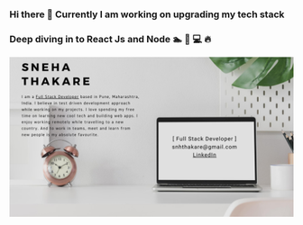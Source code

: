 ### Hi there 👋 Currently I am working on upgrading my tech stack
### Deep diving in to React Js and Node :swimmer: :rocket: :computer: :fire:
<img src="https://github.com/snehathakare/snehathakare/blob/master/Sneha.png" alt="" />

<!--
**snehathakare/snehathakare** is a ✨ _special_ ✨ repository because its `README.md` (this file) appears on your GitHub profile.

Here are some ideas to get you started:

- 🔭 I’m currently working on ...
- 🌱 I’m currently learning ...
- 👯 I’m looking to collaborate on ...
- 🤔 I’m looking for help with ...
- 💬 Ask me about ...
- 📫 How to reach me: ...
- 😄 Pronouns: ...
- ⚡ Fun fact: ...

-->
